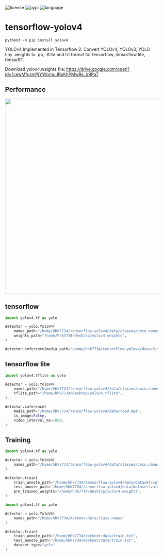 ![license](https://img.shields.io/github/license/hhk7734/tensorflow-yolov4)
![pypi](https://img.shields.io/pypi/v/yolov4)
![language](https://img.shields.io/github/languages/top/hhk7734/tensorflow-yolov4)

# tensorflow-yolov4

```shell
python3 -m pip install yolov4
```

YOLOv4 Implemented in Tensorflow 2.
Convert YOLOv4, YOLOv3, YOLO tiny .weights to .pb, .tflite and trt format for tensorflow, tensorflow lite, tensorRT.

Download yolov4.weights file: https://drive.google.com/open?id=1cewMfusmPjYWbrnuJRuKhPMwRe_b9PaT

## Performance

<p align="center"><img src="data/performance.png" width="640"\></p>

## tensorflow

```python
import yolov4.tf as yolo

detector = yolo.YoloV4(
    names_path="/home/hhk7734/tensorflow-yolov4/data/classes/coco.names",
    weights_path="/home/hhk7734/Desktop/yolov4.weights",
)

detector.inference(media_path="/home/hhk7734/tensorflow-yolov4/data/kite.jpg",)
```

## tensorflow lite

```python
import yolov4.tflite as yolo

detector = yolo.YoloV4(
    names_path="/home/hhk7734/tensorflow-yolov4/data/classes/coco.names",
    tflite_path="/home/hhk7734/Desktop/yolov4.tflite",
)

detector.inference(
    media_path="/home/hhk7734/tensorflow-yolov4/data/road.mp4",
    is_image=False,
    video_interval_ms=1000,
)
```

## Training

```python
import yolov4.tf as yolo

detector = yolo.YoloV4(
    names_path="/home/hhk7734/tensorflow-yolov4/data/classes/coco.names"
)

detector.train(
    train_annote_path="/home/hhk7734/tensorflow-yolov4/data/dataset/val2017.txt",
    test_annote_path="/home/hhk7734/tensorflow-yolov4/data/dataset/val2017.txt",
    pre_trained_weights="/home/hhk7734/Desktop/yolov4.weights",
)
```

```python
import yolov4.tf as yolo

detector = yolo.YoloV4(
    names_path="/home/hhk7734/darknet/data/class.names"
)

detector.train(
    train_annote_path="/home/hhk7734/darknet/data/train.txt",
    test_annote_path="/home/hhk7734/darknet/data/train.txt",
    dataset_type="yolo"
)
```
